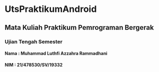 # UtsPraktikumAndroid

## Mata Kuliah Praktikum Pemrograman Bergerak
### Ujian Tengah Semester
#### Nama : Muhammad Luthfi Azzahra Rammadhani
#### NIM : 21/478530/SV/19332

